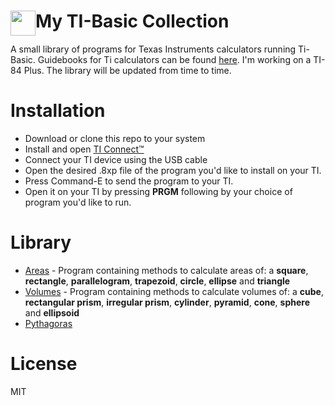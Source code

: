 # My TI-Basic Collection <img width="40px" src="http://i.imgur.com/esLmBa3.png" style="float:left">
A small library of programs for Texas Instruments calculators running Ti-Basic.
Guidebooks for Ti calculators can be found [here](https://education.ti.com/en/guidebook/search?active=guidebooks).
I'm working on a TI-84 Plus. The library will be updated from time to time.

# Installation

* Download or clone this repo to your system
* Install and open [TI Connect™](https://education.ti.com/en/products/computer-software/ti-connect-ce-sw)
* Connect your TI device using the USB cable
* Open the desired .8xp file of the program you'd like to install on your TI.
* Press Command-E to send the program to your TI.
* Open it on your TI by pressing **PRGM** following by your choice of program you'd like to run.

# Library
* [Areas](https://github.com/jeroenboumans/TiBasic-Collection/blob/master/src/Areas.8xp) - Program containing methods to calculate areas of: a **square**, **rectangle**, **parallelogram**, **trapezoid**, **circle**, **ellipse** and **triangle**
* [Volumes](https://github.com/jeroenboumans/TiBasic-Collection/blob/master/src/Volumes.8xp) - Program containing methods to calculate volumes of: a **cube**, **rectangular prism**, **irregular prism**, **cylinder**, **pyramid**, **cone**, **sphere** and **ellipsoid**
* [Pythagoras](https://github.com/jeroenboumans/TiBasic-Collection/blob/master/src/PYTHAGORAS.8xp)

# License
MIT
